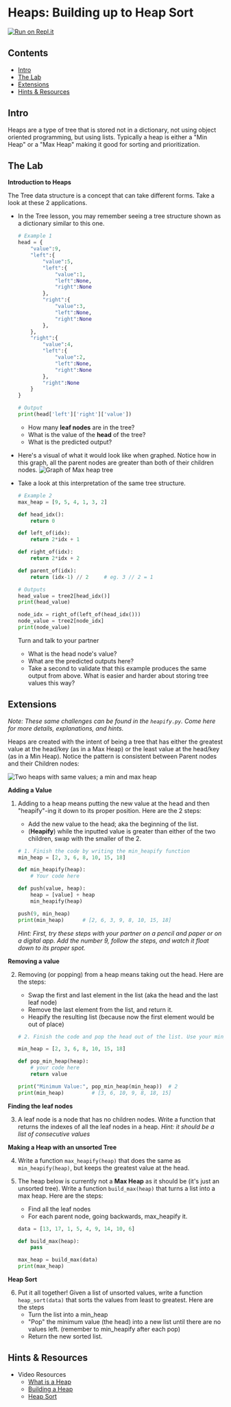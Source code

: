 # Heaps: Building up to Heap Sort

[![Run on Repl.it](https://repl.it/badge/github/upperlinecode/<INSERT_GITHUB_EXTENSION>)](https://repl.it/github/upperlinecode/<INSERT_GITHUB_EXTENSION>)

## Contents

- [Intro](#intro)
- [The Lab](#the-lab)
- [Extensions](#extensions)
- [Hints & Resources](#hints--resources)

## Intro

Heaps are a type of tree that is stored not in a dictionary, not using object oriented programming, but using lists. Typically a heap is either a "Min Heap" or a "Max Heap" making it good for sorting and prioritization.

## The Lab

**Introduction to Heaps**

The Tree data structure is a concept that can take different forms. Take a look at these 2 applications.

- In the Tree lesson, you may remember seeing a tree structure shown as a dictionary similar to this one.
    ```py
    # Example 1
    head = {
        "value":9,
        "left":{
            "value":5,
            "left":{
                "value":1,
                "left":None,
                "right":None
            },
            "right":{
                "value":3,
                "left":None,
                "right":None
            },
        },
        "right":{
            "value":4,
            "left":{
                "value":2,
                "left":None,
                "right":None
            },
            "right":None
        }
    }

    # Output
    print(head['left']['right']['value'])
    ```
    - How many **leaf nodes** are in the tree?
    - What is the value of the **head** of the tree?
    - What is the predicted output?

- Here's a visual of what it would look like when graphed. Notice how in this graph, all the parent nodes are greater than both of their children nodes.
    ![Graph of Max heap tree](./maxheap_1.png)

- Take a look at this interpretation of the same tree structure.
    ```py
    # Example 2
    max_heap = [9, 5, 4, 1, 3, 2]

    def head_idx():
        return 0

    def left_of(idx):
        return 2*idx + 1

    def right_of(idx):
        return 2*idx + 2

    def parent_of(idx):
        return (idx-1) // 2     # eg. 3 // 2 = 1

    # Outputs
    head_value = tree2[head_idx()]
    print(head_value)

    node_idx = right_of(left_of(head_idx()))
    node_value = tree2[node_idx]
    print(node_value)
    ```
    Turn and talk to your partner
    - What is the head node's value?
    - What are the predicted outputs here?
    - Take a second to validate that this example produces the same output from above. What is easier and harder about storing tree values this way?

## Extensions

_Note: These same challenges can be found in the `heapify.py`. Come here for more details, explanations, and hints._

Heaps are created with the intent of being a tree that has either the greatest value at the head/key (as in a Max Heap) or the least value at the head/key (as in a Min Heap). Notice the pattern is consistent between Parent nodes and their Children nodes:

![Two heaps with same values; a min and max heap](./min_max.png)

**Adding a Value**

1. Adding to a heap means putting the new value at the head and then "heapify"-ing it down to its proper position. Here are the 2 steps:
    - Add the new value to the head; aka the beginning of the list.
    - (**Heapify**) while the inputted value is greater than either of the two children, swap with the smaller of the 2.

    
    ```py
    # 1. Finish the code by writing the min_heapify function
    min_heap = [2, 3, 6, 8, 10, 15, 18]

    def min_heapify(heap):
        # Your code here

    def push(value, heap):
        heap = [value] + heap
        min_heapify(heap)

    push(9, min_heap)
    print(min_heap)      # [2, 6, 3, 9, 8, 10, 15, 18]

    ```
    _Hint: First, try these steps with your partner on a pencil and paper or on a digital app. Add the number 9, follow the steps, and watch it float down to its proper spot._

**Removing a value**

2. Removing (or popping) from a heap means taking out the head. Here are the steps:
    - Swap the first and last element in the list (aka the head and the last leaf node)
    - Remove the last element from the list, and return it.
    - Heapify the resulting list (because now the first element would be out of place)

    ```py
    # 2. Finish the code and pop the head out of the list. Use your min_heapify function from before.

    min_heap = [2, 3, 6, 8, 10, 15, 18]

    def pop_min_heap(heap):
        # your code here
        return value

    print("Minimum Value:", pop_min_heap(min_heap))  # 2
    print(min_heap)         # [3, 6, 10, 9, 8, 18, 15]

    ```

**Finding the leaf nodes**

3. A leaf node is a node that has no children nodes. Write a function that returns the indexes of all the leaf nodes in a heap. _Hint: it should be a list of consecutive values_

**Making a Heap with an unsorted Tree**

4. Write a function `max_heapify(heap)` that does the same as `min_heapify(heap)`, but keeps the greatest value at the head.

5. The heap below is currently not a **Max Heap** as it should be (it's just an unsorted tree). Write a function `build_max(heap)` that turns a list into a max heap. Here are the steps:
    - Find all the leaf nodes
    - For each parent node, going backwards, max_heapify it.
    ```py
    data = [13, 17, 1, 5, 4, 9, 14, 10, 6]

    def build_max(heap):
        pass

    max_heap = build_max(data)
    print(max_heap)
    ```

**Heap Sort**

6. Put it all together! Given a list of unsorted values, write a function `heap_sort(data)` that sorts the values from least to greatest. Here are the steps
    - Turn the list into a min_heap
    - "Pop" the minimum value (the head) into a new list until there are no values left. (remember to min_heapify after each pop)
    - Return the new sorted list.


## Hints & Resources

- Video Resources
    - [What is a Heap](https://www.youtube.com/watch?v=0wPlzMU-k00)
    - [Building a Heap](https://www.youtube.com/watch?v=pAU21g-jBiE)
    - [Heap Sort](https://www.youtube.com/watch?v=2DmK_H7IdTo)